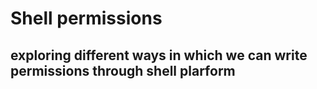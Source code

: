# Shell permissions
## exploring different ways in which we can write permissions through shell plarform
